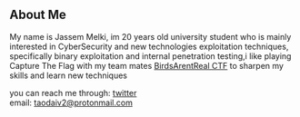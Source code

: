 ## About Me

My name is Jassem Melki, im 20 years old university student who is mainly interested in CyberSecurity and new technologies exploitation techniques, specifically binary exploitation and internal penetration testing,i like playing Capture The Flag with my team mates [BirdsArentReal CTF](https://twitter.com/barctf)  to sharpen my skills and learn new techniques

you can reach me through:
[twitter](https://twitter.com/taodai_1)  
email: taodaiv2@protonmail.com


